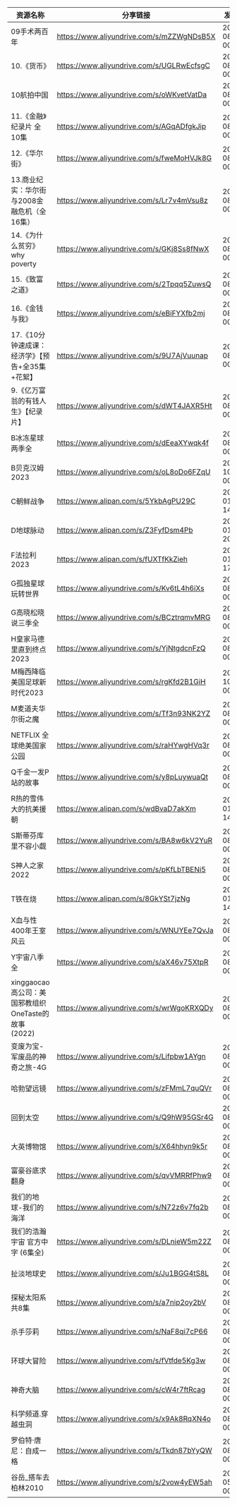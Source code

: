 | 资源名称                                   | 分享链接                                      | 发布时间                |
| -------------------------------------- | ----------------------------------------- | ------------------- |
| 09手术两百年                                | https://www.aliyundrive.com/s/mZZWgNDsB5X | 2023-08-02 00:00:00 |
| 10.《货币》                                | https://www.aliyundrive.com/s/UGLRwEcfsgC | 2023-08-02 00:00:00 |
| 10航拍中国                                 | https://www.aliyundrive.com/s/oWKvetVatDa | 2023-08-02 00:00:00 |
| 11.《金融》纪录片   全10集                      | https://www.aliyundrive.com/s/AGqADfgkJip | 2023-08-02 00:00:00 |
| 12.《华尔街》                               | https://www.aliyundrive.com/s/fweMoHVJk8G | 2023-08-02 00:00:00 |
| 13.商业纪实：华尔街与2008金融危机（全16集）             | https://www.aliyundrive.com/s/Lr7v4mVsu8z | 2023-08-02 00:00:00 |
| 14.《为什么贫穷》why poverty                  | https://www.aliyundrive.com/s/GKj8Ss8fNwX | 2023-08-02 00:00:00 |
| 15.《致富之道》                              | https://www.aliyundrive.com/s/2Tpqq5ZuwsQ | 2023-08-02 00:00:00 |
| 16.《金钱与我》                              | https://www.aliyundrive.com/s/eBiFYXfb2mj | 2023-08-02 00:00:00 |
| 17.《10分钟速成课：经济学》【预告+全35集+花絮】           | https://www.aliyundrive.com/s/9U7AjVuunap | 2023-08-02 00:00:00 |
| 9.《亿万富翁的有钱人生》【纪录片】                     | https://www.aliyundrive.com/s/dWT4JAXR5Ht | 2023-08-02 00:00:00 |
| B冰冻星球两季全                               | https://www.aliyundrive.com/s/dEeaXYwqk4f | 2023-08-02 00:00:00 |
| B贝克汉姆2023                              | https://www.aliyundrive.com/s/oL8oDo6FZqU | 2023-10-05 00:00:00 |
| C朝鲜战争                                  | https://www.alipan.com/s/5YkbAgPU29C      | 2024-01-21 14:48:04 |
| D地球脉动                                  | https://www.alipan.com/s/Z3FyfDsm4Pb      | 2024-01-06 20:28:03 |
| F法拉利2023                               | https://www.alipan.com/s/fUXTfKkZieh      | 2024-01-23 17:48:04 |
| G孤独星球玩转世界                              | https://www.aliyundrive.com/s/Kv6tL4h6iXs | 2023-08-02 00:00:00 |
| G高晓松晓说三季全                              | https://www.aliyundrive.com/s/BCztrqmvMRG | 2023-08-03 00:00:00 |
| H皇家马德里直到终点2023                         | https://www.aliyundrive.com/s/YjNtgdcnFzQ | 2023-08-14 00:00:00 |
| M梅西降临美国足球新时代2023                       | https://www.aliyundrive.com/s/rgKfd2B1GiH | 2023-10-13 00:00:00 |
| M麦道夫华尔街之魔                              | https://www.aliyundrive.com/s/Tf3n93NK2YZ | 2023-08-16 00:00:00 |
| NETFLIX 全球绝美国家公园                       | https://www.aliyundrive.com/s/raHYwgHVq3r | 2023-08-02 00:00:00 |
| Q千金一发P站的故事                             | https://www.aliyundrive.com/s/y8pLuywuaQt | 2023-08-14 00:00:00 |
| R热的雪伟大的抗美援朝                            | https://www.alipan.com/s/wdBvaD7akXm      | 2024-01-21 14:48:10 |
| S斯蒂芬库里不容小觑                             | https://www.aliyundrive.com/s/BA8w6kV2YuR | 2023-08-14 00:00:00 |
| S神人之家2022                              | https://www.aliyundrive.com/s/pKfLbTBENi5 | 2023-08-26 00:00:00 |
| T铁在烧                                   | https://www.alipan.com/s/8GkYSt7jzNg      | 2024-01-21 14:48:16 |
| X血与性400年王室风云                           | https://www.aliyundrive.com/s/WNUYEe7QvJa | 2023-08-16 00:00:00 |
| Y宇宙八季全                                 | https://www.aliyundrive.com/s/aX46v75XtpR | 2023-08-02 00:00:00 |
| xinggaocao高公司：美国邪教组织OneTaste的故事 (2022) | https://www.aliyundrive.com/s/wrWgoKRXQDy | 2023-08-02 00:00:00 |
| 变废为宝-军废品的神奇之旅-4G                       | https://www.aliyundrive.com/s/Lifpbw1AYgn | 2023-08-02 00:00:00 |
| 哈勃望远镜                                  | https://www.aliyundrive.com/s/zFMmL7quQVr | 2023-08-02 00:00:00 |
| 回到太空                                   | https://www.aliyundrive.com/s/Q9hW95GSr4G | 2023-08-02 00:00:00 |
| 大英博物馆                                  | https://www.aliyundrive.com/s/X64hhyn9k5r | 2023-08-02 00:00:00 |
| 富豪谷底求翻身                                | https://www.aliyundrive.com/s/qvVMRRfPhw9 | 2023-08-02 00:00:00 |
| 我们的地球-我们的海洋                            | https://www.aliyundrive.com/s/N72z6v7fq2b | 2023-08-02 00:00:00 |
| 我们的浩瀚宇宙  官方中字 (6集全)                    | https://www.aliyundrive.com/s/DLnieW5m22Z | 2023-08-02 00:00:00 |
| 扯淡地球史                                  | https://www.aliyundrive.com/s/Ju1BGG4tS8L | 2023-08-02 00:00:00 |
| 探秘太阳系 共8集                              | https://www.aliyundrive.com/s/a7nip2oy2bV | 2023-08-02 00:00:00 |
| 杀手莎莉                                   | https://www.aliyundrive.com/s/NaF8qi7cP66 | 2023-08-02 00:00:00 |
| 环球大冒险                                  | https://www.aliyundrive.com/s/fVtfde5Kg3w | 2023-08-02 00:00:00 |
| 神奇大脑                                   | https://www.aliyundrive.com/s/cW4r7ftRcag | 2023-08-02 00:00:00 |
| 科学频道.穿越虫洞                              | https://www.aliyundrive.com/s/x9Ak8RqXN4o | 2023-08-02 00:00:00 |
| 罗伯特·唐尼：自成一格                            | https://www.aliyundrive.com/s/Tkdn87bYyQW | 2023-08-02 00:00:00 |
| 谷岳_搭车去柏林2010                           | https://www.aliyundrive.com/s/2vow4yEW5ah | 2023-05-06 00:00:00 |
